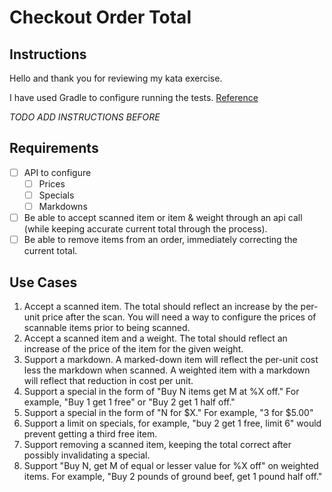 # Checkout Order Total

## Instructions

Hello and thank you for reviewing my kata exercise.

I have used Gradle to configure running the tests. [Reference](https://docs.gradle.org/current/userguide/java_testing.html)

_TODO ADD INSTRUCTIONS BEFORE_

## Requirements

- [ ] API to configure
  - [ ] Prices
  - [ ] Specials
  - [ ] Markdowns
- [ ] Be able to accept scanned item or item & weight through an api call (while keeping accurate current total through the process).
- [ ] Be able to remove items from an order, immediately correcting the current total.

## Use Cases

1. Accept a scanned item. The total should reflect an increase by the per-unit price after the scan. You will need a way to configure the prices of scannable items prior to being scanned.
1. Accept a scanned item and a weight. The total should reflect an increase of the price of the item for the given weight.
1. Support a markdown. A marked-down item will reflect the per-unit cost less the markdown when scanned. A weighted item with a markdown will reflect that reduction in cost per unit.
1. Support a special in the form of "Buy N items get M at %X off." For example, "Buy 1 get 1 free" or "Buy 2 get 1 half off."
1. Support a special in the form of "N for $X." For example, "3 for $5.00"
1. Support a limit on specials, for example, "buy 2 get 1 free, limit 6" would prevent getting a third free item.
1. Support removing a scanned item, keeping the total correct after possibly invalidating a special.
1. Support "Buy N, get M of equal or lesser value for %X off" on weighted items. For example, "Buy 2 pounds of ground beef, get 1 pound half off."
